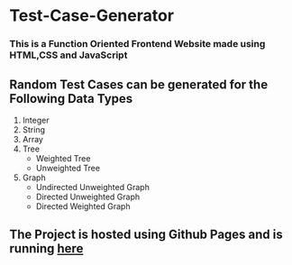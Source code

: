 # Test-Case-Generator
### This is a Function Oriented Frontend Website made using **HTML**,**CSS** and **JavaScript**

## Random Test Cases can be generated for the Following Data Types
  1. Integer
  2. String
  3. Array
  4. Tree
      - Weighted Tree
      - Unweighted Tree
  5. Graph
      - Undirected Unweighted Graph
      - Directed Unweighted Graph
      - Directed Weighted Graph


## The Project is hosted using Github Pages and is running [here](https://21shadow10.github.io/Test-Case-Generator/HTML/integer.html)
